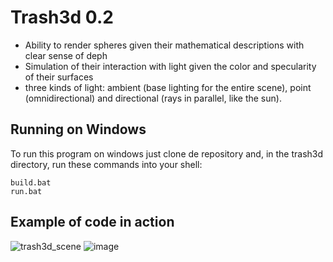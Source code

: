 # Trash3d 0.2

- Ability to render spheres given their mathematical descriptions with clear sense of deph
- Simulation of their interaction with light given the color and specularity of their surfaces
-  three kinds of light: ambient (base lighting for the entire scene), point (omnidirectional) and directional (rays in parallel, like the sun).

## Running on Windows
To run this program on windows just clone de repository and, in the trash3d directory, run these commands into your shell:

```
build.bat
run.bat
```
## Example of code in action
![trash3d_scene](https://github.com/tomclima/trash3d/assets/106490601/163be595-4e79-4dc0-94e2-bbfc2078e63a)
![image](https://github.com/tomclima/trash3d/assets/106490601/3990eb91-176f-4fb6-97f0-1206f4ad2450)
